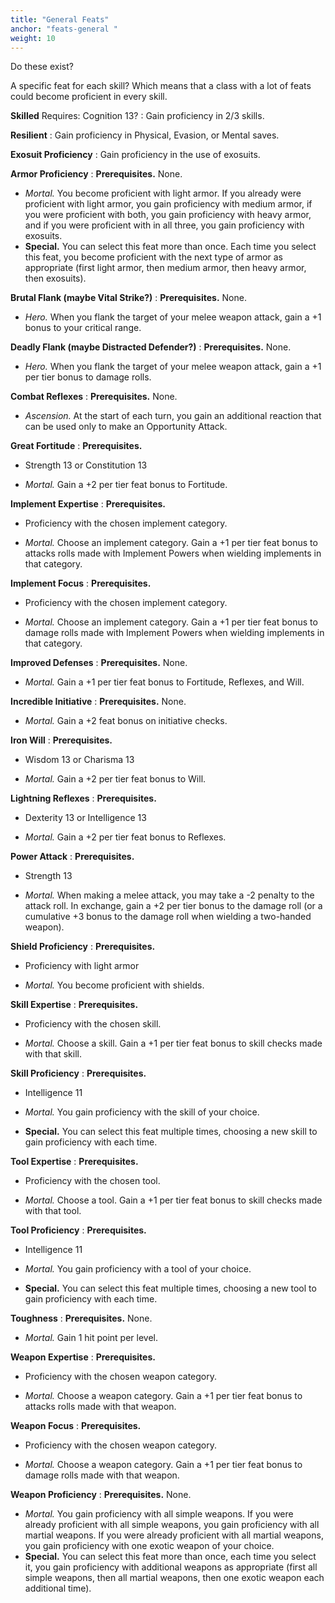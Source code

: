 ```yaml
---
title: "General Feats"
anchor: "feats-general "
weight: 10
---
```


Do these exist?

A specific feat for each skill? Which means that a class with a lot of feats could become proficient in every skill.

**Skilled** Requires: Cognition 13?
: Gain proficiency in 2/3 skills.

**Resilient**
: Gain proficiency in Physical, Evasion, or Mental saves.

**Exosuit Proficiency**
: Gain proficiency in the use of exosuits.

**Armor Proficiency**
: **Prerequisites.**  None.

- *Mortal.* You become proficient with light armor. If you already were proficient with light armor, you gain proficiency with medium armor, if you were proficient with both, you gain proficiency with heavy armor, and if you were proficient with in all three, you gain proficiency with exosuits.
- **Special.** You can select this feat more than once. Each time you select this feat, you become proficient with the next type of armor as appropriate (first light armor, then medium armor, then heavy armor, then exosuits).


**Brutal Flank (maybe Vital Strike?)**
: **Prerequisites.**  None.

- *Hero.* When you flank the target of your melee weapon attack, gain a +1 bonus to your critical range.

**Deadly Flank (maybe Distracted Defender?)**
: **Prerequisites.**  None.

- *Hero.* When you flank the target of your melee weapon attack, gain a +1 per tier bonus to damage rolls.

**Combat Reflexes**
: **Prerequisites.**  None.

- *Ascension.* At the start of each turn, you gain an additional reaction that can be used only to make an Opportunity Attack.

**Great Fortitude**
: **Prerequisites.**
  - Strength 13 or Constitution 13

- *Mortal.* Gain a +2 per tier feat bonus to Fortitude.

**Implement Expertise**
: **Prerequisites.**
  - Proficiency with the chosen implement category.

- *Mortal.* Choose an implement category. Gain a +1 per tier feat bonus to attacks rolls made with Implement Powers when wielding implements in that category.

**Implement Focus**
: **Prerequisites.**
  - Proficiency with the chosen implement category.

- *Mortal.* Choose an implement category. Gain a +1 per tier feat bonus to damage rolls made with Implement Powers when wielding implements in that category.

**Improved Defenses**
: **Prerequisites.**  None.

- *Mortal.* Gain a +1 per tier feat bonus to Fortitude, Reflexes, and Will.

**Incredible Initiative**
: **Prerequisites.**  None.

- *Mortal.* Gain a +2 feat bonus on initiative checks.

**Iron Will**
: **Prerequisites.**
  - Wisdom 13 or Charisma 13

- *Mortal.* Gain a +2 per tier feat bonus to Will.

**Lightning Reflexes**
: **Prerequisites.**
  - Dexterity 13 or Intelligence 13

- *Mortal.* Gain a +2 per tier feat bonus to Reflexes.

**Power Attack**
: **Prerequisites.**
  - Strength 13

- *Mortal.* When making a melee attack, you may take a -2 penalty to the attack roll. In exchange, gain a +2 per tier bonus to the damage roll (or a cumulative +3 bonus to the damage roll when wielding a two-handed weapon).

**Shield Proficiency**
: **Prerequisites.**
  - Proficiency with light armor

- *Mortal.* You become proficient with shields.

**Skill Expertise**
: **Prerequisites.**
  - Proficiency with the chosen skill.

- *Mortal.* Choose a skill. Gain a +1 per tier feat bonus to skill checks made with that skill.

**Skill Proficiency**
: **Prerequisites.**
  - Intelligence 11

- *Mortal.* You gain proficiency with the skill of your choice.
- **Special.** You can select this feat multiple times, choosing a new skill to gain proficiency with each time.


**Tool Expertise**
: **Prerequisites.**
  - Proficiency with the chosen tool.

- *Mortal.* Choose a tool. Gain a +1 per tier feat bonus to skill checks made with that tool.

**Tool Proficiency**
: **Prerequisites.**
  - Intelligence 11

- *Mortal.* You gain proficiency with a tool of your choice.
- **Special.** You can select this feat multiple times, choosing a new tool to gain proficiency with each time.


**Toughness**
: **Prerequisites.**  None.

- *Mortal.* Gain 1 hit point per level.

**Weapon Expertise**
: **Prerequisites.**
  - Proficiency with the chosen weapon category.

- *Mortal.* Choose a weapon category. Gain a +1 per tier feat bonus to attacks rolls made with that weapon.

**Weapon Focus**
: **Prerequisites.**
  - Proficiency with the chosen weapon category.

- *Mortal.* Choose a weapon category. Gain a +1 per tier feat bonus to damage rolls made with that weapon.

**Weapon Proficiency**
: **Prerequisites.**  None.

- *Mortal.* You gain proficiency with all simple weapons. If you were already proficient with all simple weapons, you gain proficiency with all martial weapons. If you were already proficient with all martial weapons, you gain proficiency with one exotic weapon of your choice.
-  **Special.** You can select this feat more than once, each time you select it, you gain proficiency with additional weapons as appropriate (first all simple weapons, then all martial weapons, then one exotic weapon each additional time).

